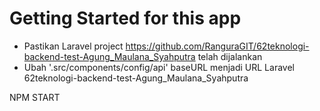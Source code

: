 # Getting Started for this app

- Pastikan Laravel project https://github.com/RanguraGIT/62teknologi-backend-test-Agung_Maulana_Syahputra telah dijalankan
- Ubah '.src/components/config/api' baseURL menjadi URL Laravel 62teknologi-backend-test-Agung_Maulana_Syahputra 

NPM START

      
    


